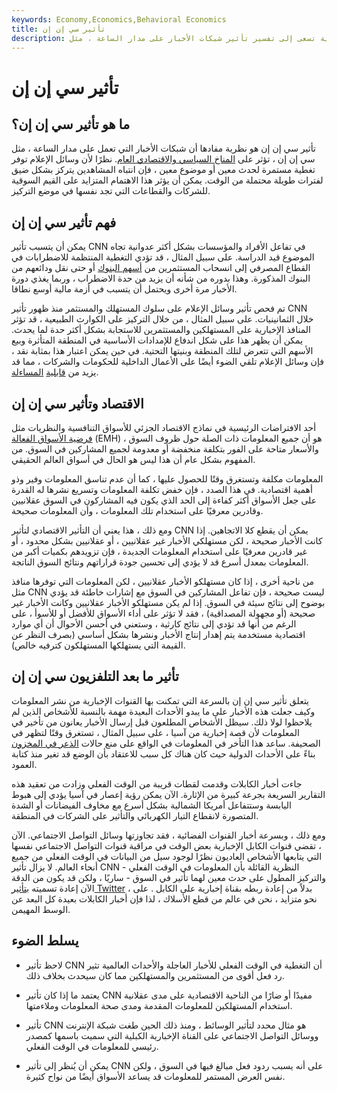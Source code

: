 ```yaml
---
keywords: Economy,Economics,Behavioral Economics
title: تأثير سي إن إن
description: نظرية تسعى إلى تفسير تأثير شبكات الأخبار على مدار الساعة ، مثل CNN ، على المناخ السياسي والاقتصادي العام.
---
```


# تأثير سي إن إن
## ما هو تأثير سي إن إن؟

تأثير سي إن إن هو نظرية مفادها أن شبكات الأخبار التي تعمل على مدار الساعة ، مثل سي إن إن ، تؤثر على [المناخ السياسي والاقتصادي العام](/economic-conditions). نظرًا لأن وسائل الإعلام توفر تغطية مستمرة لحدث معين أو موضوع معين ، فإن انتباه المشاهدين يتركز بشكل ضيق لفترات طويلة محتملة من الوقت. يمكن أن يؤثر هذا الاهتمام المتزايد على القيم السوقية للشركات والقطاعات التي تجد نفسها في موضع التركيز.

## فهم تأثير سي إن إن

يمكن أن يتسبب تأثير CNN في تفاعل الأفراد والمؤسسات بشكل أكثر عدوانية تجاه الموضوع قيد الدراسة. على سبيل المثال ، قد تؤدي التغطية المنتظمة للاضطرابات في القطاع المصرفي إلى انسحاب المستثمرين من [أسهم البنوك](/financial_sector) أو حتى نقل ودائعهم من البنوك المذكورة. وهذا بدوره من شأنه أن يزيد من حدة الاضطراب ، وربما يغذي دورة الأخبار مرة أخرى ويحتمل أن يتسبب في أزمة مالية أوسع نطاقا.

تم فحص تأثير وسائل الإعلام على سلوك المستهلك والمستثمر منذ ظهور تأثير CNN خلال الثمانينيات. على سبيل المثال ، من خلال التركيز على الكوارث الطبيعية ، قد تؤثر المنافذ الإخبارية على المستهلكين والمستثمرين للاستجابة بشكل أكثر حدة لما يحدث. يمكن أن يظهر هذا على شكل اندفاع للإمدادات الأساسية في المنطقة المتأثرة [وبيع](/sell-off) الأسهم التي تتعرض لتلك المنطقة وبنيتها التحتية. في حين يمكن اعتبار هذا بمثابة نقد ، فإن وسائل الإعلام تلقي الضوء أيضًا على الأعمال الداخلية للحكومات والشركات ، مما قد يزيد من [قابلية](/accountability) [المساءلة](/accountability).

## الاقتصاد وتأثير سي إن إن

أحد الافتراضات الرئيسية في نماذج الاقتصاد الجزئي للأسواق التنافسية والنظريات مثل [فرضية الأسواق الفعالة](/efficientmarkethypothesis) (EMH) ، هو أن جميع المعلومات ذات الصلة حول ظروف السوق والأسعار متاحة على الفور بتكلفة منخفضة أو معدومة لجميع المشاركين في السوق. من المفهوم بشكل عام أن هذا ليس هو الحال في أسواق العالم الحقيقي.

المعلومات مكلفة وتستغرق وقتًا للحصول عليها ، كما أن عدم تناسق المعلومات وفير وذو أهمية اقتصادية. في هذا الصدد ، فإن خفض تكلفة المعلومات وتسريع نشرها له القدرة على جعل الأسواق أكثر كفاءة إلى الحد الذي يكون فيه المشاركون في السوق عقلانيين وقادرين معرفيًا على استخدام تلك المعلومات ، وأن المعلومات صحيحة.

ومع ذلك ، هذا يعني أن التأثير الاقتصادي لتأثير CNN يمكن أن يقطع كلا الاتجاهين. إذا كانت الأخبار صحيحة ، لكن مستهلكي الأخبار غير عقلانيين ، أو عقلانيين بشكل محدود ، أو غير قادرين معرفيًا على استخدام المعلومات الجديدة ، فإن تزويدهم بكميات أكبر من المعلومات بمعدل أسرع قد لا يؤدي إلى تحسين جودة قراراتهم ونتائج السوق الناتجة.

من ناحية أخرى ، إذا كان مستهلكو الأخبار عقلانيين ، لكن المعلومات التي توفرها منافذ مثل CNN ليست صحيحة ، فإن تفاعل المشاركين في السوق مع إشارات خاطئة قد يؤدي بوضوح إلى نتائج سيئة في السوق. إذا لم يكن مستهلكو الأخبار عقلانيين وكانت الأخبار غير صحيحة (أو مجهولة المصداقية) ، فقد لا تؤثر على أداء الأسواق للأفضل أو للأسوأ ، على الرغم من أنها قد تؤدي إلى نتائج كارثية ، وستعني في أحسن الأحوال أن أي موارد اقتصادية مستخدمة يتم إهدار إنتاج الأخبار ونشرها بشكل أساسي (بصرف النظر عن القيمة التي يستهلكها المستهلكون كترفيه خالص).

## تأثير ما بعد التلفزيون سي إن إن

يتعلق تأثير سي إن إن بالسرعة التي تمكنت بها القنوات الإخبارية من نشر المعلومات وكيف جعلت هذه الأخبار على ما يبدو الأحداث البعيدة مهمة بالنسبة للأشخاص الذين لم يلاحظوا لولا ذلك. سيظل الأشخاص المطلعون قبل إرسال الأخبار يعانون من تأخير في المعلومات لأن قصة إخبارية من آسيا ، على سبيل المثال ، تستغرق وقتًا لتظهر في الصحيفة. ساعد هذا التأخر في المعلومات في الواقع على منع حالات [الذعر في المخزون](/panicselling) بناءً على الأحداث الدولية حيث كان هناك كل سبب للاعتقاد بأن الوضع قد تغير منذ كتابة العمود.

جاءت أخبار الكابلات وقدمت لقطات قريبة من الوقت الفعلي وزادت من تعقيد هذه التقارير السريعة بجرعة كبيرة من الإثارة. الآن يمكن رؤية إعصار في آسيا يؤدي إلى هبوط اليابسة وستتفاعل أمريكا الشمالية بشكل أسرع مع مخاوف الفيضانات أو الشدة المتصورة لانقطاع التيار الكهربائي والتأثير على الشركات في المنطقة.

ومع ذلك ، وبسرعة أخبار القنوات الفضائية ، فقد تجاوزتها وسائل التواصل الاجتماعي. الآن ، تقضي قنوات الكابل الإخبارية بعض الوقت في مراقبة قنوات التواصل الاجتماعي نفسها التي يتابعها الأشخاص العاديون نظرًا لوجود سيل من البيانات في الوقت الفعلي من جميع أنحاء العالم. لا يزال تأثير CNN - النظرية القائلة بأن المعلومات في الوقت الفعلي والتركيز المطول على حدث معين لهما تأثير في السوق - ساريًا ، ولكن قد يكون من الدقة الآن إعادة تسميته [بتأثير Twitter](/social-data) ، بدلاً من إعادة ربطه بقناة إخبارية على الكابل . على نحو متزايد ، نحن في عالم من قطع الأسلاك ، لذا فإن أخبار الكابلات بعيدة كل البعد عن الوسط المهيمن.

## يسلط الضوء

- لاحظ تأثير CNN أن التغطية في الوقت الفعلي للأخبار العاجلة والأحداث العالمية تثير رد فعل أقوى من المستثمرين والمستهلكين مما كان سيحدث بخلاف ذلك.

- يعتمد ما إذا كان تأثير CNN مفيدًا أو ضارًا من الناحية الاقتصادية على مدى عقلانية استخدام المستهلكين للمعلومات المقدمة ومدى صحة المعلومات وملاءمتها.

- تأثير CNN هو مثال محدد لتأثير الوسائط ، ومنذ ذلك الحين طغت شبكة الإنترنت ووسائل التواصل الاجتماعي على القناة الإخبارية الكبلية التي سميت باسمها كمصدر رئيسي للمعلومات في الوقت الفعلي.

- يمكن أن يُنظر إلى تأثير CNN على أنه يسبب ردود فعل مبالغ فيها في السوق ، ولكن نفس العرض المستمر للمعلومات قد يساعد الأسواق أيضًا من نواح كثيرة.

